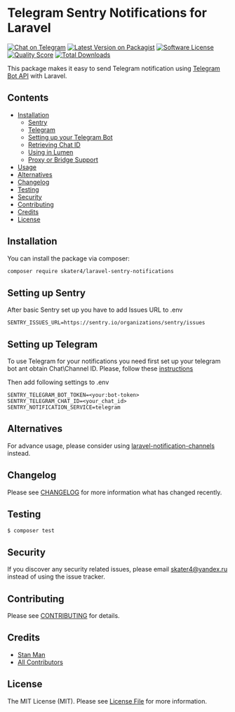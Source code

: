 # Telegram Sentry Notifications for Laravel

[![Chat on Telegram][ico-telegram]][link-telegram]
[![Latest Version on Packagist][ico-version]][link-packagist]
[![Software License][ico-license]](LICENSE.md)
[![Quality Score][ico-code-quality]][link-code-quality]
[![Total Downloads][ico-downloads]][link-packagist]

This package makes it easy to send Telegram notification using [Telegram Bot API](https://core.telegram.org/bots) with Laravel.

## Contents

- [Installation](#installation)
  - [Sentry](#setting-up-sentry)
  - [Telegram](#setting-up-telegram)
  - [Setting up your Telegram Bot](#setting-up-your-telegram-bot)
  - [Retrieving Chat ID](#retrieving-chat-id)
  - [Using in Lumen](#using-in-lumen)
  - [Proxy or Bridge Support](#proxy-or-bridge-support)
- [Usage](#usage)
- [Alternatives](#alternatives)
- [Changelog](#changelog)
- [Testing](#testing)
- [Security](#security)
- [Contributing](#contributing)
- [Credits](#credits)
- [License](#license)

## Installation

You can install the package via composer:

```bash
composer require skater4/laravel-sentry-notifications
```

## Setting up Sentry

After basic Sentry set up you have to add Issues URL to .env

```dotenv
SENTRY_ISSUES_URL=https://sentry.io/organizations/sentry/issues
```

## Setting up Telegram

To use Telegram for your notifications you need first set up your telegram bot ant obtain Chat\Channel ID. Please, follow these [instructions](https://github.com/laravel-notification-channels/telegram?tab=readme-ov-file#setting-up-your-telegram-bot)

Then add following settings to .env

```dotenv
SENTRY_TELEGRAM_BOT_TOKEN=<your:bot-token>
SENTRY_TELEGRAM_CHAT_ID=<your_chat_id>
SENTRY_NOTIFICATION_SERVICE=telegram
```

## Alternatives

For advance usage, please consider using [laravel-notification-channels](https://github.com/laravel-notification-channels/telegram) instead.

## Changelog

Please see [CHANGELOG](CHANGELOG.md) for more information what has changed recently.

## Testing

```bash
$ composer test
```

## Security

If you discover any security related issues, please email skater4@yandex.ru instead of using the issue tracker.

## Contributing

Please see [CONTRIBUTING](CONTRIBUTING.md) for details.

## Credits

- [Stan Man][link-author]
- [All Contributors][link-contributors]

## License

The MIT License (MIT). Please see [License File](LICENSE.md) for more information.

[ico-telegram]: https://img.shields.io/badge/@PHPChatCo-2CA5E0.svg?style=flat-square&logo=telegram&label=Telegram
[ico-version]: https://img.shields.io/packagist/v/skater4/laravel-sentry-notifications.svg?style=flat-square
[ico-license]: https://img.shields.io/badge/license-MIT-brightgreen.svg?style=flat-square
[ico-scrutinizer]: https://img.shields.io/scrutinizer/coverage/g/skater4/laravel-sentry-notifications.svg?style=flat-square
[ico-code-quality]: https://img.shields.io/scrutinizer/g/skater4/laravel-sentry-notifications.svg?style=flat-square
[ico-downloads]: https://img.shields.io/packagist/dt/skater4/laravel-sentry-notifications.svg?style=flat-square
[link-telegram]: https://t.me/PHPChatCo
[link-repo]: https://github.com/skater4/laravel-sentry-notifications
[link-packagist]: https://packagist.org/packages/skater4/laravel-sentry-notifications
[link-scrutinizer]: https://scrutinizer-ci.com/g/skater4/laravel-sentry-notifications/code-structure
[link-code-quality]: https://scrutinizer-ci.com/g/skater4/laravel-sentry-notifications
[link-author]: https://github.com/skater4
[link-contributors]: ../../contributors
[link-notification-facade]: https://laravel.com/docs/8.x/notifications#using-the-notification-facade
[link-on-demand-notifications]: https://laravel.com/docs/8.x/notifications#on-demand-notifications
[link-telegram-docs-update]: https://core.telegram.org/bots/api#update
[link-telegram-docs-getupdates]: https://core.telegram.org/bots/api#getupdates

